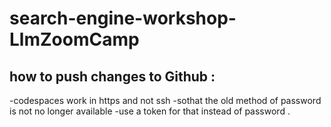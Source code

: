 # search-engine-workshop-LlmZoomCamp
## how to push changes to Github :
-codespaces work in https and not ssh 
-sothat  the old method of password is not no longer available 
-use a token for that instead of password . 